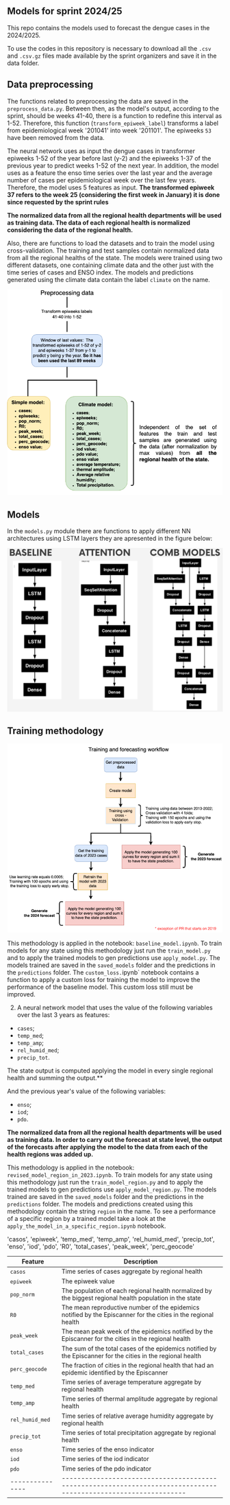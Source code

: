 ## Models for sprint 2024/25

This repo contains the models used to forecast the dengue cases in the 2024/2025. 

To use the codes in this repository is necessary to download all the `.csv` and `.csv.gz` files made available by the sprint organizers and save it in the data folder. 

## Data preprocessing 

The functions related to preprocessing the data are saved in the `preprocess_data.py`. Between then, as the model's output, according to the sprint, should be weeks 41-40, there is a function to redefine this interval as 1-52. Therefore, this function (`transform_epiweek_label`) transforms a label from epidemiological week '201041' into week '201101'. The epiweeks `53` have been removed from the data.

The neural network uses as input the dengue cases in transformer epiweeks 1-52 of the year before last (y-2) and the epiweeks 1-37 of the previous year to predict weeks 1-52 of the next year. In addition, the model uses as a feature the enso time series over the last year and the average number of cases per epidemiological week over the last few years. Therefore, the model uses 5 features as input. **The transformed epiweek 37 refers to the week 25 (considering the first week in January) it is done since requested by the sprint rules**

**The normalized data from all the regional health departments will be used as training data. The data of each regional health is normalized considering the data of the regional health.** 

Also, there are functions to load the datasets and to train the model using cross-validation. The training and test samples contain normalized data from all the regional healths of the state. The models were trained using two different datasets, one containing climate data and the other just with the time series of cases and ENSO index. The models and predictions generated using the climate data contain the label `climate` on the name.

![Preprocessing data](./figures/preprocess_data.png)

## Models
In the `models.py` module there are functions to apply different NN architectures using LSTM layers they are apresented in the figure below:

![NN architectures](./figures/comp_models.png)

## Training methodology

![Trainign methodology](./figures/training_workflow.png)

This methodology is applied in the notebook: `baseline_model.ipynb`. To train models for any state using this methodology just run the `train_model.py` and to apply the trained models to gen predictions use `apply_model.py`. 
The models trained are saved in the `saved_models` folder and the predictions in the `predictions` folder. The `custom_loss.`ipynb` notebook contains a function to apply a custom loss for training the model to improve the performance of the baseline model. This custom loss still must be improved.  

2. A neural network model that uses the value of the following variables over the last 3 years as features:

* `cases`;
* `temp_med`;
* `temp_amp`;
* `rel_humid_med`;
* `precip_tot`.

The state output is computed applying the model in every single regional health and summing the output.**

And the previous year's value of the following variables:
* `enso`;
* `iod`;
* `pdo`.

**The normalized data from all the regional health departments will be used as training data. In order to carry out the forecast at state level, the output of the forecasts after applying the model to the data from each of the health regions was added up.**

This methodology is applied in the notebook: `revised_model_region_in_2023.ipynb`. To train models for any state using this methodology just run the `train_model_region.py` and to apply the trained models to gen predictions use `apply_model_region.py`. 
The models trained are saved in the `saved_models` folder and the predictions in the `predictions` folder. The models and predictions created using this methodology contain the string `region` in the name. To see a performance of a specific region by a trained model take a look at the `apply_the_model_in_a_specific_region.ipynb` notebook. 

'casos', 'epiweek', 'temp_med', 'temp_amp', 'rel_humid_med', 'precip_tot', 'enso', 'iod', 'pdo',
                            'R0', 'total_cases',
                             'peak_week', 'perc_geocode'


| Feature       | Description                                                                                                    |
|---------------|----------------------------------------------------------------------------------------------------------------|
|`casos`        | Time series of cases aggregate by regional health                                                              | 
|`epiweek`      | The epiweek value                                                                                              |
|`pop_norm`     | The population of each regional health normalized by the biggest regional health population in the state       |
|`R0`           | The mean reproductive number of the epidemics notified by the Episcanner for the cities in the regional health | 
|`peak_week`    | The mean peak week of the epidemics notified by the Episcanner for the cities in the regional health           |
|`total_cases`  | The sum of the total cases of the epidemics notified by the Episcanner for the cities in the regional health   |
|`perc_geocode` | The fraction of cities in the regional health that had an epidemic identified by the Episcanner                | 
|`temp_med`     | Time series of average temperature aggregate by regional health                                                |
|`temp_amp`     | Time series of thermal amplitude aggregate by regional health                                                  |
|`rel_humid_med`| Time series of relative average humidity aggregate by regional health                                          |
|`precip_tot`   | Time series of total precipitation aggregate by regional health                                                |
|`enso`         | Time series of the enso indicator                                                                              |
|`iod`          | Time series of the iod indicator                                                                               |
|`pdo`          | Time series of the pdo indicator                                                                               |
|---------------|----------------------------------------------------------------------------------------------------------------|




